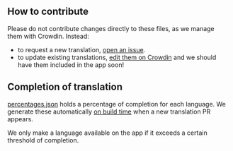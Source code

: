 ## How to contribute

Please do not contribute changes directly to these files, as we manage them with Crowdin. Instead:

-   to request a new translation, [open an issue](https://github.com/excalidraw/excalidraw/issues/new/choose).
-   to update existing translations, [edit them on Crowdin](https://crowdin.com/translate/excalidraw/10) and we should have them included in the app soon!

## Completion of translation

[percentages.json](./percentages.json) holds a percentage of completion for each language. We generate these automatically [on build time](./../../.github/workflows/locales-coverage.yml) when a new translation PR appears.

We only make a language available on the app if it exceeds a certain threshold of completion.
